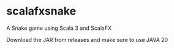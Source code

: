 # scalafxsnake

A Snake game using Scala 3 and ScalaFX

Download the JAR from releases and make sure to use JAVA 20
